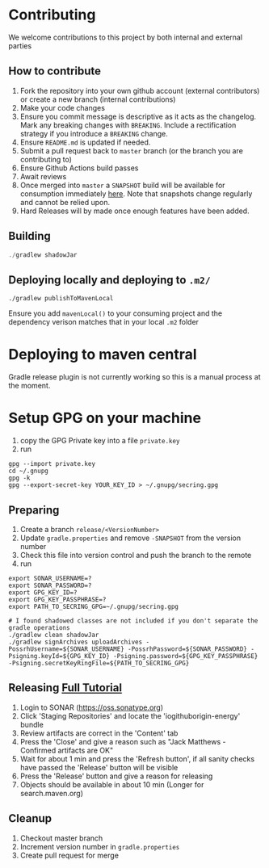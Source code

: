 # Contributing

We welcome contributions to this project by both internal and external parties

## How to contribute
1. Fork the repository into your own github account (external contributors) or create a new branch (internal contributions)
1. Make your code changes
1. Ensure you commit message is descriptive as it acts as the changelog.  Mark any breaking changes with `BREAKING`. Include a rectification strategy if you introduce a `BREAKING` change.
1. Ensure `README.md` is updated if needed. 
1. Submit a pull request back to `master` branch (or the branch you are contributing to)
1. Ensure Github Actions build passes
1. Await reviews
1. Once merged into `master` a `SNAPSHOT` build will be available for consumption immediately [here](https://oss.sonatype.org/content/repositories/snapshots/io/github/origin-energy/). Note that snapshots change regularly and cannot be relied upon.
1. Hard Releases will by made once enough features have been added. 

## Building
```java
./gradlew shadowJar
```

## Deploying locally and deploying to `.m2/`
```
./gradlew publishToMavenLocal
```
Ensure you add `mavenLocal()` to your consuming project and the dependency verison matches that in your local `.m2` folder

# Deploying to maven central
Gradle release plugin is not currently working so this is a manual process at the moment.

# Setup GPG on your machine
1. copy the GPG Private key into a file `private.key`
1. run
```
gpg --import private.key
cd ~/.gnupg
gpg -k
gpg --export-secret-key YOUR_KEY_ID > ~/.gnupg/secring.gpg
```

## Preparing
1. Create a branch `release/<VersionNumber>`
1. Update `gradle.properties` and remove `-SNAPSHOT` from the version number
1. Check this file into version control and push the branch to the remote
1. run
```
export SONAR_USERNAME=?
export SONAR_PASSWORD=?
export GPG_KEY_ID=?
export GPG_KEY_PASSPHRASE=?
export PATH_TO_SECRING_GPG=~/.gnupg/secring.gpg

# I found shadowed classes are not included if you don't separate the gradle operations
./gradlew clean shadowJar
./gradlew signArchives uploadArchives -PossrhUsername=${SONAR_USERNAME} -PossrhPassword=${SONAR_PASSWORD} -Psigning.keyId=${GPG_KEY_ID} -Psigning.password=${GPG_KEY_PASSPHRASE} -Psigning.secretKeyRingFile=${PATH_TO_SECRING_GPG}
```

## Releasing [Full Tutorial](https://central.sonatype.org/pages/ossrh-guide.html)
1. Login to SONAR (https://oss.sonatype.org)
1. Click 'Staging Repositories' and locate the 'iogithuborigin-energy' bundle
1. Review artifacts are correct in the 'Content' tab
1. Press the 'Close' and give a reason such as "Jack Matthews - Confirmed artifacts are OK"
1. Wait for about 1 min and press the 'Refresh button', if all sanity checks have passed the 'Release' button will be visible
1. Press the 'Release' button and give a reason for releasing
1. Objects should be available in about 10 min (Longer for search.maven.org)

## Cleanup
1. Checkout master branch
1. Increment version number in `gradle.properties`
1. Create pull request for merge